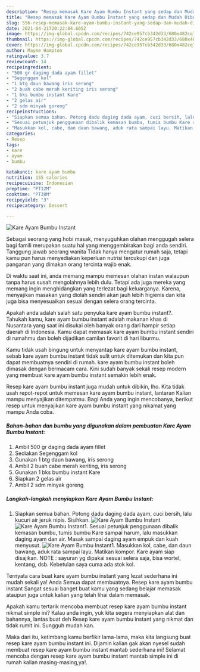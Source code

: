 ```yaml
---
description: "Resep memasak Kare Ayam Bumbu Instant yang sedap dan Mudah Dibuat"
title: "Resep memasak Kare Ayam Bumbu Instant yang sedap dan Mudah Dibuat"
slug: 556-resep-memasak-kare-ayam-bumbu-instant-yang-sedap-dan-mudah-dibuat
date: 2021-04-21T20:22:04.605Z
image: https://img-global.cpcdn.com/recipes/742ce957cb342d33/680x482cq70/kare-ayam-bumbu-instant-foto-resep-utama.jpg
thumbnail: https://img-global.cpcdn.com/recipes/742ce957cb342d33/680x482cq70/kare-ayam-bumbu-instant-foto-resep-utama.jpg
cover: https://img-global.cpcdn.com/recipes/742ce957cb342d33/680x482cq70/kare-ayam-bumbu-instant-foto-resep-utama.jpg
author: Mayme Hampton
ratingvalue: 3.7
reviewcount: 14
recipeingredient:
- "500 gr daging dada ayam fillet"
- "Segenggam kol"
- "1 btg daun bawang iris serong"
- "2 buah cabe merah keriting iris serong"
- "1 bks bumbu instant Kare"
- "2 gelas air"
- "2 sdm minyak goreng"
recipeinstructions:
- "Siapkan semua bahan. Potong dadu daging dada ayam, cuci bersih, lalu kucuri air jeruk nipis. Sisihkan."
- "Sesuai petunjuk penggunaan dibalik kemasan bumbu, tumis bumbu Kare sampai harum, lalu masukkan daging ayam dan air. Masak sampai daging ayam empuk dan kuah menyusut."
- "Masukkan kol, cabe, dan daun bawang, aduk rata sampai layu. Matikan kompor. Kare ayam siap disajikan. NOTE : sayuran yg dipakai sesuai selera saja, bisa wortel, kentang, dsb. Kebetulan saya cuma ada stok kol."
categories:
- Resep
tags:
- kare
- ayam
- bumbu

katakunci: kare ayam bumbu 
nutrition: 155 calories
recipecuisine: Indonesian
preptime: "PT12M"
cooktime: "PT38M"
recipeyield: "3"
recipecategory: Dessert

---
```



![Kare Ayam Bumbu Instant](https://img-global.cpcdn.com/recipes/742ce957cb342d33/680x482cq70/kare-ayam-bumbu-instant-foto-resep-utama.jpg)

Sebagai seorang yang hobi masak, menyuguhkan olahan menggugah selera bagi famili merupakan suatu hal yang menggembirakan bagi anda sendiri. Tanggung jawab seorang  wanita Tidak hanya mengatur rumah saja, tetapi kamu pun harus menyediakan keperluan nutrisi tercukupi dan juga panganan yang dimakan orang tercinta wajib enak.

Di waktu  saat ini, anda memang mampu memesan olahan instan walaupun tanpa harus susah mengolahnya lebih dulu. Tetapi ada juga mereka yang memang ingin menghidangkan yang terlezat bagi keluarganya. Karena, menyajikan masakan yang diolah sendiri akan jauh lebih higienis dan kita juga bisa menyesuaikan sesuai dengan selera orang tercinta. 



Apakah anda adalah salah satu penyuka kare ayam bumbu instant?. Tahukah kamu, kare ayam bumbu instant adalah makanan khas di Nusantara yang saat ini disukai oleh banyak orang dari hampir setiap daerah di Indonesia. Kamu dapat memasak kare ayam bumbu instant sendiri di rumahmu dan boleh dijadikan camilan favorit di hari liburmu.

Kamu tidak usah bingung untuk menyantap kare ayam bumbu instant, sebab kare ayam bumbu instant tidak sulit untuk ditemukan dan kita pun dapat membuatnya sendiri di rumah. kare ayam bumbu instant boleh dimasak dengan bermacam cara. Kini sudah banyak sekali resep modern yang membuat kare ayam bumbu instant semakin lebih enak.

Resep kare ayam bumbu instant juga mudah untuk dibikin, lho. Kita tidak usah repot-repot untuk memesan kare ayam bumbu instant, lantaran Kalian mampu menyajikan ditempatmu. Bagi Anda yang ingin mencobanya, berikut resep untuk menyajikan kare ayam bumbu instant yang nikamat yang mampu Anda coba.

<!--inarticleads1-->

##### Bahan-bahan dan bumbu yang digunakan dalam pembuatan Kare Ayam Bumbu Instant:

1. Ambil 500 gr daging dada ayam fillet
1. Sediakan Segenggam kol
1. Gunakan 1 btg daun bawang, iris serong
1. Ambil 2 buah cabe merah keriting, iris serong
1. Gunakan 1 bks bumbu instant Kare
1. Siapkan 2 gelas air
1. Ambil 2 sdm minyak goreng




<!--inarticleads2-->

##### Langkah-langkah menyiapkan Kare Ayam Bumbu Instant:

1. Siapkan semua bahan. Potong dadu daging dada ayam, cuci bersih, lalu kucuri air jeruk nipis. Sisihkan.
<img src="https://img-global.cpcdn.com/steps/2e723128f6c27ce5/160x128cq70/kare-ayam-bumbu-instant-langkah-memasak-1-foto.jpg" alt="Kare Ayam Bumbu Instant"><img src="https://img-global.cpcdn.com/steps/7a2d5aae388752c9/160x128cq70/kare-ayam-bumbu-instant-langkah-memasak-1-foto.jpg" alt="Kare Ayam Bumbu Instant">1. Sesuai petunjuk penggunaan dibalik kemasan bumbu, tumis bumbu Kare sampai harum, lalu masukkan daging ayam dan air. Masak sampai daging ayam empuk dan kuah menyusut.
<img src="https://img-global.cpcdn.com/steps/f69a41f131ec043c/160x128cq70/kare-ayam-bumbu-instant-langkah-memasak-2-foto.jpg" alt="Kare Ayam Bumbu Instant">1. Masukkan kol, cabe, dan daun bawang, aduk rata sampai layu. Matikan kompor. Kare ayam siap disajikan. NOTE : sayuran yg dipakai sesuai selera saja, bisa wortel, kentang, dsb. Kebetulan saya cuma ada stok kol.




Ternyata cara buat kare ayam bumbu instant yang lezat sederhana ini mudah sekali ya! Anda Semua dapat membuatnya. Resep kare ayam bumbu instant Sangat sesuai banget buat kamu yang sedang belajar memasak ataupun juga untuk kalian yang telah lihai dalam memasak.

Apakah kamu tertarik mencoba membuat resep kare ayam bumbu instant nikmat simple ini? Kalau anda ingin, yuk kita segera menyiapkan alat dan bahannya, lantas buat deh Resep kare ayam bumbu instant yang nikmat dan tidak rumit ini. Sungguh mudah kan. 

Maka dari itu, ketimbang kamu berfikir lama-lama, maka kita langsung buat resep kare ayam bumbu instant ini. Dijamin kalian gak akan nyesel sudah membuat resep kare ayam bumbu instant mantab sederhana ini! Selamat mencoba dengan resep kare ayam bumbu instant mantab simple ini di rumah kalian masing-masing,ya!.

